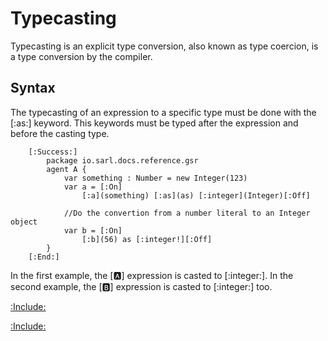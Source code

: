 # Typecasting

Typecasting is an explicit type conversion, also known as type coercion, is a type conversion by the compiler.

## Syntax

The typecasting of an expression to a specific type must be done with the [:as:] keyword. This keywords must
be typed after the expression and before the casting type.

		[:Success:]
			package io.sarl.docs.reference.gsr
			agent A {
				var something : Number = new Integer(123)
				var a = [:On]
					[:a](something) [:as](as) [:integer](Integer)[:Off]
				
				//Do the convertion from a number literal to an Integer object
				var b = [:On]
					[:b](56) as [:integer!][:Off]
			}
		[:End:]

In the first example, the [:a:] expression is casted to [:integer:].
In the second example, the [:b:] expression is casted to [:integer:] too.



[:Include:](../generalsyntaxref.inc)

[:Include:](../../legal.inc)
